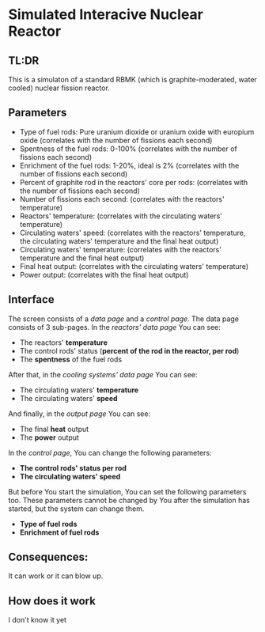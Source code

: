 # Simulated Interacive Nuclear Reactor
## TL:DR
This is a simulaton of a standard RBMK (which is graphite-moderated, water cooled) nuclear fission reactor.

## Parameters
- Type of fuel rods: Pure uranium dioxide or uranium oxide with europium oxide (correlates with the number of fissions each second)
- Spentness of the fuel rods: 0-100% (correlates with the number of fissions each second)
- Enrichment of the fuel rods: 1-20%, ideal is 2% (correlates with the number of fissions each second)
- Percent of graphite rod in the reactors' core per rods: (correlates with the number of fissions each second)
- Number of fissions each second: (correlates with the reactors' temperature)
- Reactors' temperature: (correlates with the circulating waters' temperature)
- Circulating waters' speed: (correlates with the reactors' temperature, the circulating waters' temperature and the final heat output)
- Circulating waters' temperature: (correlates with the reactors' temperature and the final heat output)
- Final heat output: (correlates with the circulating waters' temperature)
- Power output: (correlates with the final heat output)

## Interface
The screen consists of a *data page* and a *control page*. The data page consists of 3 sub-pages. In the *reactors' data page* You can see:
- The reactors' **temperature**
- The control rods' status (**percent of the rod in the reactor, per rod**)
- The **spentness** of the fuel rods

After that, in the *cooling systems' data page* You can see:
- The circulating waters' **temperature**
- The circulating waters' **speed**

And finally, in the *output page* You can see:
- The final **heat** output
- The **power** output

In the *control page*, You can change the following parameters:
- **The control rods' status per rod**
- **The circulating waters' speed**

But before You start the simulation, You can set the following parameters too. These parameters cannot be changed by You after the simulation has started, but the system can change them.
- **Type of fuel rods**
- **Enrichment of fuel rods**

## Consequences:
It can work or it can blow up.

## How does it work
I don't know it yet
